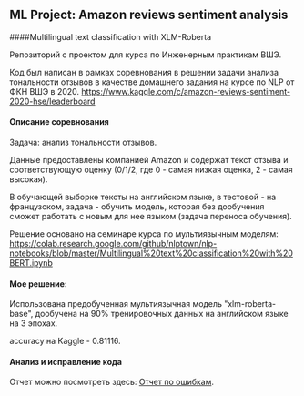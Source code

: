 ## ML Project: Amazon reviews sentiment analysis
####Multilingual text classification with XLM-Roberta

Репозиторий с проектом для курса по Инженерным практикам ВШЭ.

Код был написан в рамках соревнования в решении задачи анализа тональности отзывов в качестве домашнего задания на курсе по NLP от ФКН ВШЭ в 2020.
https://www.kaggle.com/c/amazon-reviews-sentiment-2020-hse/leaderboard

#### Описание соревнования
Задача: анализ тональности отзывов.

Данные предоставлены компанией Amazon и содержат текст отзыва и соответствующую оценку (0/1/2, где 0 - самая низкая оценка, 2 - самая высокая).

В обучающей выборке тексты на английском языке, в тестовой - на французском, задача -  обучить модель, которая без дообучения сможет работать с новым для нее языком (задача переноса обучения).

Решение основано на семинаре курса по мультиязычным моделям:
https://colab.research.google.com/github/nlptown/nlp-notebooks/blob/master/Multilingual%20text%20classification%20with%20BERT.ipynb


#### Мое решение:

Использована предобученная мультиязычная модель "xlm-roberta-base", дообучена на 90% тренировочных данных на английском языке на 3 эпохах.

accuracy на Kaggle - 0.81116.


#### Анализ и исправление кода
Отчет можно посмотреть здесь: [Отчет по ошибкам](errors_report.md).

